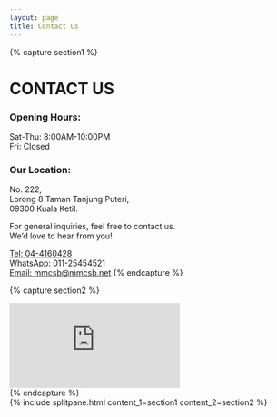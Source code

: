 ```yaml
---
layout: page
title: Contact Us
---
```


{% capture section1 %}
<h1 class="heading mb-3">CONTACT US</h1>
<h3>Opening Hours:</h3>
<p>Sat-Thu: 8:00AM-10:00PM<br/>Fri: Closed</p>
<h3>Our Location:</h3>
<p>No. 222,<br/>Lorong 8 Taman Tanjung Puteri,<br/>09300 Kuala Ketil.</p>
<p>For general inquiries, feel free to contact us.<br/>We’d love to hear from you!</p>
<a href="tel:04-4160428">Tel: 04-4160428</a><br/>
<a href="https://wa.link/27sifm">WhatsApp: 011-25454521</a><br/>
<a href="mailto:mmcsb@mmcsb.net">Email: mmcsb@mmcsb.net</a>
{% endcapture %}

{% capture section2 %}
<section class="h-100 w-100">
  <div class="container w-100 h-100 p-0">
    <iframe class="fade-on-view round mx-auto w-100 h-100 p-0" title="Google Map" src="https://www.google.com/maps?q=Uniklinik%20kuala%20ketil&amp;output=embed&amp;hl=en-US&amp;z=12" frameborder="0"></iframe>
  </div>
</section>
{% endcapture %}

<main class="content container">
  {% include splitpane.html
    content_1=section1
    content_2=section2
  %}
</main>